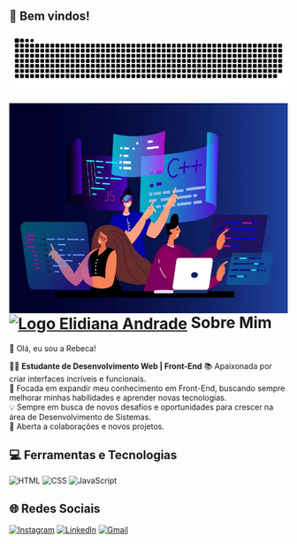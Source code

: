 ## 🐍 Bem vindos!

![snake gif](https://github.com/platane/snk/raw/output/github-contribution-grid-snake.svg)

<img align="right" alt="Developer vector created by storyset - www.freepik.com" height="380" src="https://github.com/Rebewca/Rebewca/raw/main/img/principais-tendencias-em-desenvolvimento.webp" />

<h1>
    <a href="https://rebewca.github.io/IPD-Rebwca/">
     <img align="center" alt="Logo Elidiana Andrade" width="36px" src="https://user-images.githubusercontent.com/97471199/230773934-2eeb538d-d992-4199-872e-117c1c635d81.png"></a>
    <span> Sobre Mim</span>
</h1>

<p align="justify"> 👋 Olá, eu sou a Rebeca! 

👩‍💻 **Estudante de Desenvolvimento Web | Front-End** 
📚 Apaixonada por criar interfaces incríveis e funcionais.  
🎯 Focada em expandir meu conhecimento em Front-End, buscando sempre melhorar minhas habilidades e aprender novas tecnologias.  
💡 Sempre em busca de novos desafios e oportunidades para crescer na área de Desenvolvimento de Sistemas.  
💬 Aberta a colaborações e novos projetos.   <p/>
    
## 💻 Ferramentas e Tecnologias

![HTML](https://img.shields.io/badge/HTML5-E34F26?style=for-the-badge&logo=html5&logoColor=white)
![CSS](https://img.shields.io/badge/CSS3-1572B6?style=for-the-badge&logo=css3&logoColor=white)
![JavaScript](https://img.shields.io/badge/JavaScript-F7DF1E?style=for-the-badge&logo=javascript&logoColor=black)

## 🌐 Redes Sociais

[![Instagram](https://img.shields.io/badge/Instagram-E4405F?style=for-the-badge&logo=instagram&logoColor=white)](https://www.instagram.com/__rebewca/profilecard/?igsh=MW1yMHVvYXBtczlndg==)
[![LinkedIn](https://img.shields.io/badge/LinkedIn-%230077B5.svg?style=for-the-badge&logo=linkedin&logoColor=white)](https://www.linkedin.com/in/rebeca-oliveira-a5045628b)
[![Gmail](https://img.shields.io/badge/Gmail-D14836?style=for-the-badge&logo=gmail&logoColor=white)](mailto:rebecapereirawork@gmail.com)
